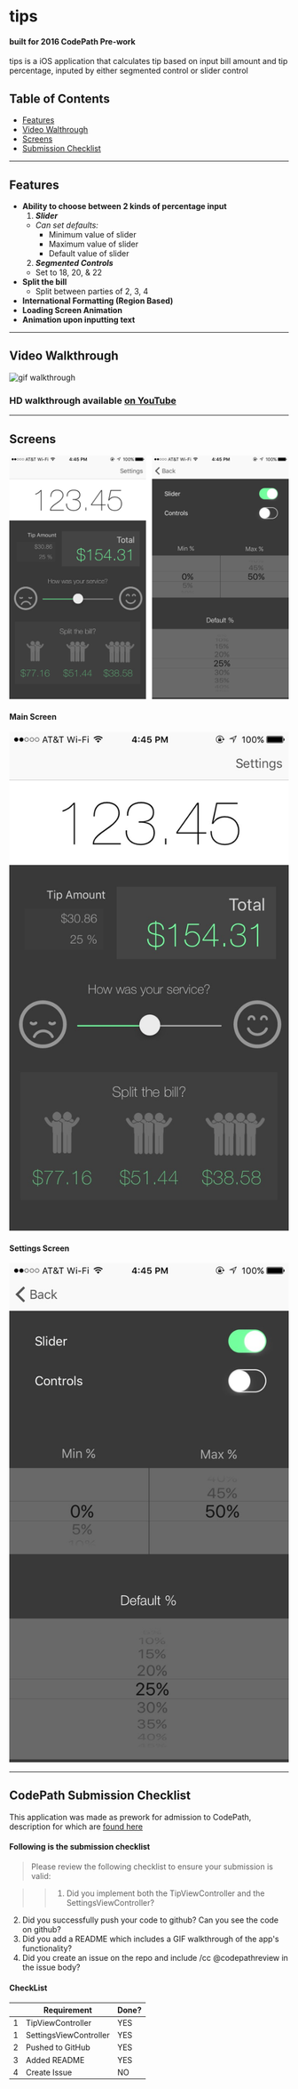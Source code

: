 # tips
#### built for 2016 CodePath Pre-work

tips is a iOS application that calculates tip based on input bill amount and tip percentage, inputed by either segmented control or slider control

## Table of Contents
* [Features](#features)
* [Video Walthrough](#video)
* [Screens](#screens)
* [Submission Checklist](#checklist)

---
<a id="features"></a>
## **Features**
* **Ability to choose between 2 kinds of percentage input**
  1. ***Slider***
    * *Can set defaults:*
      * Minimum value of slider
      * Maximum value of slider
      * Default value of slider
  2. ***Segmented Controls***
    * Set to 18, 20, & 22
* **Split the bill**
  *  Split between parties of 2, 3, 4
* **International Formatting (Region Based)**
* **Loading Screen Animation**
* **Animation upon inputting text**

---
<a id="video"></a>
## **Video Walkthrough**
![gif walkthrough](fullVideoCap.gif)
### HD walkthrough available [on YouTube](https://youtu.be/PGZw1ge-9TI_)

---
<a id="screens"></a>
## **Screens**

![both screens](ScreensFull.png)

#### Main Screen
![screen one](IMG_4737.jpg)

#### Settings Screen
![screen two](IMG_4738.jpg)

---
<a id="checklist"></a>
## **CodePath Submission Checklist**
This application was made as prework for admission to CodePath, description for which are [found here](http://courses.codepath.com/snippets/intro_to_ios/prework_university.md)

#### Following is the submission checklist
> Please review the following checklist to ensure your submission is valid:

>> 1. Did you implement both the TipViewController and the SettingsViewController?
2. Did you successfully push your code to github? Can you see the code on github?
3. Did you add a README which includes a GIF walkthrough of the app's functionality?
4. Did you create an issue on the repo and include /cc @codepathreview in the issue body?

#### CheckList
|  | Requirement | Done? |
|---|-------------|-------|
| 1 | TipViewController | YES |
| 1 | SettingsViewController | YES |
| 2 | Pushed to GitHub | YES |
| 3 | Added README | YES |
| 4 | Create Issue | NO |
